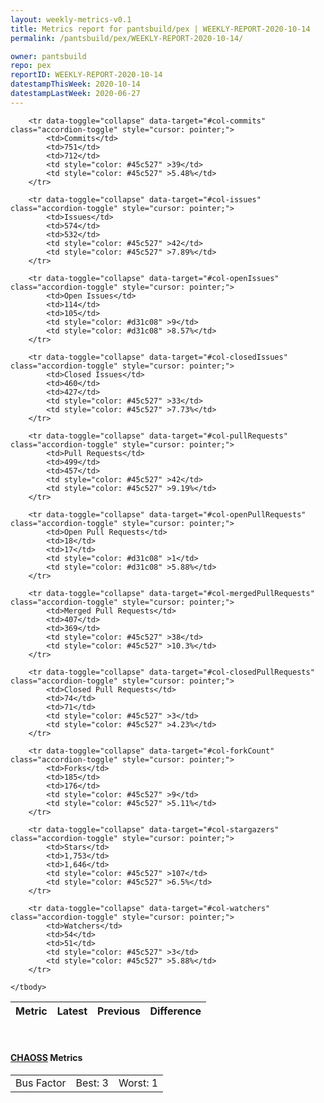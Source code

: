 ```yaml
---
layout: weekly-metrics-v0.1
title: Metrics report for pantsbuild/pex | WEEKLY-REPORT-2020-10-14
permalink: /pantsbuild/pex/WEEKLY-REPORT-2020-10-14/

owner: pantsbuild
repo: pex
reportID: WEEKLY-REPORT-2020-10-14
datestampThisWeek: 2020-10-14
datestampLastWeek: 2020-06-27
---
```




<table class="table table-condensed" style="border-collapse:collapse;">
    <thead>
    <tr>
        <th>Metric</th>
        <th>Latest</th>
        <th>Previous</th>
        <th colspan="2" style="text-align: center;">Difference</th>
    </tr>
    </thead>
    <tbody>

        <tr data-toggle="collapse" data-target="#col-commits" class="accordion-toggle" style="cursor: pointer;">
            <td>Commits</td>
            <td>751</td>
            <td>712</td>
            <td style="color: #45c527" >39</td>
            <td style="color: #45c527" >5.48%</td>
        </tr>
        
        <tr data-toggle="collapse" data-target="#col-issues" class="accordion-toggle" style="cursor: pointer;">
            <td>Issues</td>
            <td>574</td>
            <td>532</td>
            <td style="color: #45c527" >42</td>
            <td style="color: #45c527" >7.89%</td>
        </tr>
        
        <tr data-toggle="collapse" data-target="#col-openIssues" class="accordion-toggle" style="cursor: pointer;">
            <td>Open Issues</td>
            <td>114</td>
            <td>105</td>
            <td style="color: #d31c08" >9</td>
            <td style="color: #d31c08" >8.57%</td>
        </tr>
        
        <tr data-toggle="collapse" data-target="#col-closedIssues" class="accordion-toggle" style="cursor: pointer;">
            <td>Closed Issues</td>
            <td>460</td>
            <td>427</td>
            <td style="color: #45c527" >33</td>
            <td style="color: #45c527" >7.73%</td>
        </tr>
        
        <tr data-toggle="collapse" data-target="#col-pullRequests" class="accordion-toggle" style="cursor: pointer;">
            <td>Pull Requests</td>
            <td>499</td>
            <td>457</td>
            <td style="color: #45c527" >42</td>
            <td style="color: #45c527" >9.19%</td>
        </tr>
        
        <tr data-toggle="collapse" data-target="#col-openPullRequests" class="accordion-toggle" style="cursor: pointer;">
            <td>Open Pull Requests</td>
            <td>18</td>
            <td>17</td>
            <td style="color: #d31c08" >1</td>
            <td style="color: #d31c08" >5.88%</td>
        </tr>
        
        <tr data-toggle="collapse" data-target="#col-mergedPullRequests" class="accordion-toggle" style="cursor: pointer;">
            <td>Merged Pull Requests</td>
            <td>407</td>
            <td>369</td>
            <td style="color: #45c527" >38</td>
            <td style="color: #45c527" >10.3%</td>
        </tr>
        
        <tr data-toggle="collapse" data-target="#col-closedPullRequests" class="accordion-toggle" style="cursor: pointer;">
            <td>Closed Pull Requests</td>
            <td>74</td>
            <td>71</td>
            <td style="color: #45c527" >3</td>
            <td style="color: #45c527" >4.23%</td>
        </tr>
        
        <tr data-toggle="collapse" data-target="#col-forkCount" class="accordion-toggle" style="cursor: pointer;">
            <td>Forks</td>
            <td>185</td>
            <td>176</td>
            <td style="color: #45c527" >9</td>
            <td style="color: #45c527" >5.11%</td>
        </tr>
        
        <tr data-toggle="collapse" data-target="#col-stargazers" class="accordion-toggle" style="cursor: pointer;">
            <td>Stars</td>
            <td>1,753</td>
            <td>1,646</td>
            <td style="color: #45c527" >107</td>
            <td style="color: #45c527" >6.5%</td>
        </tr>
        
        <tr data-toggle="collapse" data-target="#col-watchers" class="accordion-toggle" style="cursor: pointer;">
            <td>Watchers</td>
            <td>54</td>
            <td>51</td>
            <td style="color: #45c527" >3</td>
            <td style="color: #45c527" >5.88%</td>
        </tr>
        
    </tbody>
</table>
<br>
<h4><a target="_blank" href="https://chaoss.community/">CHAOSS</a> Metrics</h4>

<table class="table table-condensed" style="border-collapse:collapse;">
    <tbody>
        <td>Bus Factor</td>
        <td>Best: 3</td>
        <td>Worst: 1</td>
    </tbody>
</table>
